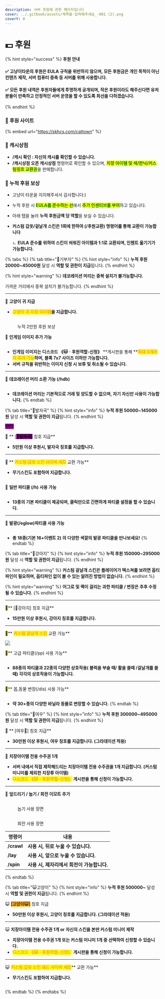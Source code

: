 ```yaml
---
description: 서버 후원에 관한 페이지입니다
cover: ../.gitbook/assets/제목을-입력해주세요_-001 (2).png
coverY: 0
---
```


# 💵 후원

{% hint style="success" %}
**후원 안내**

#### ✅ 고냥이타운의 후원은 EULA 규칙을 위반하지 않으며,  모든 후원금은 개인 목적이 아닌 컨텐츠 제작, 서버 컴퓨터 증축 등 서버를 위해 사용합니다.

#### ✅ 모든 후원 내역은 후원자들에게 투명하게 공개되며, 작은 후원이라도 해주신다면 유저분들이 만족하고 안정적인 서버 운영을 할 수 있도록 최선을 다하겠습니다.
{% endhint %}



### **💸 후원 사이트**&#x20;

{% embed url="https://skhcs.com/cattown" %}

### **💸 캐시상점**

* **/캐시 확인 : 자신의 캐시를 확인할 수 있습니다.**
* **/캐시상점 오픈 캐시상점** 명령어로 확인할 수 있으며, <mark style="color:green;">**치장 아이템 및 색/한닉/커스텀칭호 교환권**</mark>을 판매합니다.

### **💸 누적 후원 보상**

* 고냥이 타운을 지지해주셔서 감사합니다:)
* 누적 후원 시 <mark style="color:green;">**EULA를 준수하는 선**</mark>에서 <mark style="color:green;">**추가 인센티브를 부여**</mark>하고 있습니다.&#x20;
* 아래 탭을 눌러 **누적 후원금액 당 역할**을 보실 수 있습니다.
*   **커스텀 갑옷/겉날개 스킨은 1회에 한하여 (/후원교환) 명령어를 통해 교환이 가능합니다**

    ㄴ  **EULA 준수를 위하여 스킨이 씌워진 아이템과 1:1로 교환되며, 인첸트 옮기기가 가능합니다.**

{% tabs %}
{% tab title="💸기부자" %}
{% hint style="info" %}
**누적 후원 20000\~45000원** 달성 시 **역할 및 권한이 지급**됩니다.
{% endhint %}

{% hint style="warning" %}
**데코레이션 머리는 중복 설치가 불가능합니다.**

가까운 거리에서 중복 설치가 불가능합니다.
{% endhint %}

****

💸 **고양이 귀 지급**

* <mark style="color:orange;">**고양이 귀 치장 아이템**</mark>**을 지급합니다.**&#x20;

<figure><img src="../.gitbook/assets/image (113).png" alt=""><figcaption><p>누적 2만원 후원 보상</p></figcaption></figure>

💸 **인게임 이미지 추가 가능**&#x20;

<figure><img src="../.gitbook/assets/image (156).png" alt=""><figcaption></figcaption></figure>

* **인게임 이미지는 디스코드 **<mark style="color:orange;">**《🐱ㆍ후원역할-신청》**</mark> **게시판을 통해 **<mark style="color:orange;">**최대 3개까지 추가 가능**</mark>**하며, 블록 7x7 사이즈 이하만 가능합니다.** &#x20;
* **서버 규칙을 위반하는 이미지 신청 시 보류 및 취소될 수 있습니다.**

****

💸 **데코레이션 머리 소환 가능 (/hdb)**

<figure><img src="../.gitbook/assets/image (149).png" alt=""><figcaption></figcaption></figure>

* **데코레이션 머리는 기본적으로 거래 및 양도할 수 없으며, 자기 자신만 사용이 가능합니다.**&#x20;
{% endtab %}

{% tab title="🐾발자국" %}
{% hint style="info" %}
**누적 후원 50000\~145000원** 달성 시 **역할 및 권한이 지급**됩니다.
{% endhint %}

<mark style="background-color:purple;">****</mark>

🐾 ** **<mark style="background-color:purple;">**\[**</mark><mark style="background-color:purple;">🐾</mark><mark style="background-color:purple;">**발자국]**</mark>** 칭호 지급**

* **5만원 이상 후원시,  발자국 칭호를 지급합니다.**&#x20;

****

🐾 ** **<mark style="color:orange;">**커스텀 갑옷 스킨 사이버 세트**</mark>** 교환 가능**

* **무기스킨도 포함하여 지급합니다.**&#x20;

<figure><img src="../.gitbook/assets/image (6) (1).png" alt=""><figcaption></figcaption></figure>

🐾 **일반 파티클 (/h) 사용 가능**&#x20;

<figure><img src="../.gitbook/assets/image (84).png" alt=""><figcaption></figcaption></figure>

* **13종의 기본 파티클이 제공되며, 클릭만으로 간편하게 파티클 설정을 할 수 있습니다.**&#x20;

****

🐾 **발광(/eglow)파티클 사용 가능**&#x20;

<figure><img src="../.gitbook/assets/image (89).png" alt=""><figcaption></figcaption></figure>

* **총 18종(기본 16+이벤트 2) 의 다양한 색깔의 발광 파티클을 만나보세요!**&#x20;
{% endtab %}

{% tab title="🐶강아지" %}
{% hint style="info" %}
**누적 후원 150000\~295000원** 달성 시 **역할 및 권한이 지급**됩니다.
{% endhint %}

{% hint style="warning" %}
**커스텀 겉날개 스킨은 플레이어가 텍스쳐를 보려면 옵티파인이 필요하며, 옵티파인 없이 볼 수 있는 알려진 방법이 없습니다.**&#x20;
{% endhint %}

{% hint style="warning" %}
**어그로 및 랙이 걸리는 과한 파티클 / 변장은 추후 수정될 수 있습니다.**&#x20;
{% endhint %}

****

<mark style="background-color:yellow;">**🐶**</mark>**  **<mark style="background-color:yellow;">**\[🐶강아지]**</mark>** 칭호 지급**&#x20;

* **15만원 이상 후원시,  강아지 칭호를 지급합니다.**&#x20;

****

<mark style="background-color:yellow;">**🐶**</mark>**  **<mark style="color:orange;">**커스텀 겉날개 스킨**</mark>**  교환 가능**

![](<../.gitbook/assets/image (128).png>)

<mark style="background-color:yellow;">**🐶**</mark>** 고급 파티클(/pp) 사용 가능**&#x20;

<figure><img src="../.gitbook/assets/2022-12-19_19.42.42.png" alt=""><figcaption></figcaption></figure>

* **88종의 파티클과 22종의 다양한 상호작용( 블럭을 부술 때/ 활을 쏠때 /겉날개를 쓸 때) 각각의 상호작용이 가능합니다.** &#x20;

****

<mark style="background-color:yellow;">**🐶**</mark>** 몹,동물 변장(/dis) 사용 가능** &#x20;

<figure><img src="../.gitbook/assets/image (92).png" alt=""><figcaption></figcaption></figure>

* **약 30+종의 다양한 바닐라 동물로 변장할 수 있습니다.**
{% endtab %}

{% tab title="🦊여우" %}
{% hint style="info" %}
**누적 후원 300000\~495000원** 달성 시 **역할 및 권한이 지급**됩니다.
{% endhint %}



🦊 ** **<mark style="background-color:yellow;">**\[여우🦊]**</mark>** 칭호 지급**

* **30만원 이상 후원시, 여우 칭호를 지급합니다. (그라데이션 적용)**

****

🦊 **치장아이템 전용 수주권 1개**

* **서버 내에서 직접 제작해드리는 치장아이템 전용 수주권을 1개 지급합니다.   (커스텀 미니미를 제외한 치장류 아이템)**
* <mark style="color:orange;">**디스코드 《🐱ㆍ후원역할-신청》**</mark> **게시판을 통해 신청이 가능합니다.**

****

🦊 **엎드리기 / 눕기 / 회전 이모트 추가**&#x20;

<figure><img src="../.gitbook/assets/2022-12-19_20.07.58.png" alt=""><figcaption><p>눕기 사용 장면</p></figcaption></figure>

<figure><img src="../.gitbook/assets/2022-12-19_20.09.23 (1).png" alt=""><figcaption><p>회전 사용 장면</p></figcaption></figure>

| 명령어        | 내용                          |
| ---------- | --------------------------- |
| **/crawl** | **사용 시, 뒤로 누울 수 있습니다.**     |
| **/lay**   | **사용 시, 앞으로 누울 수 있습니다.**    |
| **/spin**  | **사용 시, 제자리에서 회전이 가능합니다.**  |
{% endtab %}

{% tab title="😺고양이" %}
{% hint style="info" %}
**누적 후원 500000\~** 달성 시 **역할 및 권한이 지급**됩니다.
{% endhint %}



😺 <mark style="background-color:orange;">\[고양이😺]</mark> <mark style="color:orange;"></mark> 칭호 지급

* **50만원 이상 후원시, 고양이 칭호를 지급합니다. (그라데이션 적용)**

****

😺 **치장아이템 전용 수주권 1개  or 자신의 스킨을 본딴  커스텀 미니미 제작**

* **치장아이템 전용 수주권 1개 또는 커스텀 미니미 1개 중 선택하여 신청할 수 있습니다.**&#x20;
* <mark style="color:orange;">**디스코드 《🐱ㆍ후원역할-신청》**</mark> **게시판을 통해 신청이 가능합니다.**

****

😺 <mark style="color:orange;">**커스텀 갑옷 스킨 레드 사이버 세트**</mark>** 교환 가능**&#x20;

* **무기스킨도 포함하여 지급합니다.**

<figure><img src="../.gitbook/assets/image (74) (1).png" alt=""><figcaption></figcaption></figure>
{% endtab %}
{% endtabs %}

